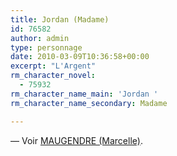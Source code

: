 ```yaml
---
title: Jordan (Madame)
id: 76582
author: admin
type: personnage
date: 2010-03-09T10:36:58+00:00
excerpt: "L'Argent"
rm_character_novel:
  - 75932
rm_character_name_main: 'Jordan '
rm_character_name_secondary: Madame

---
```

— Voir <a href="#/personnage/maugendre-marcelle/" target="_self">MAUGENDRE (Marcelle)</a>.